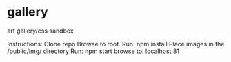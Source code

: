 # gallery
art gallery/css sandbox

Instructions:
Clone repo
Browse to root. Run: npm install
Place images in the /public/img/ directory
Run: npm start
browse to: localhost:81 
